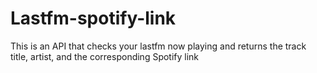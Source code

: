 # Lastfm-spotify-link
This is an API that checks your lastfm now playing and returns the track title, artist, and the corresponding Spotify link
